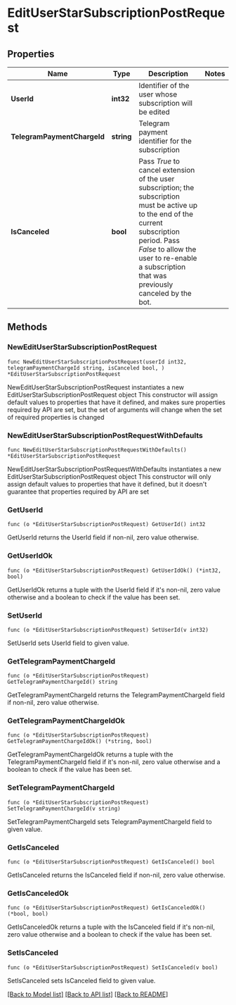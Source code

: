 # EditUserStarSubscriptionPostRequest

## Properties

Name | Type | Description | Notes
------------ | ------------- | ------------- | -------------
**UserId** | **int32** | Identifier of the user whose subscription will be edited | 
**TelegramPaymentChargeId** | **string** | Telegram payment identifier for the subscription | 
**IsCanceled** | **bool** | Pass *True* to cancel extension of the user subscription; the subscription must be active up to the end of the current subscription period. Pass *False* to allow the user to re-enable a subscription that was previously canceled by the bot. | 

## Methods

### NewEditUserStarSubscriptionPostRequest

`func NewEditUserStarSubscriptionPostRequest(userId int32, telegramPaymentChargeId string, isCanceled bool, ) *EditUserStarSubscriptionPostRequest`

NewEditUserStarSubscriptionPostRequest instantiates a new EditUserStarSubscriptionPostRequest object
This constructor will assign default values to properties that have it defined,
and makes sure properties required by API are set, but the set of arguments
will change when the set of required properties is changed

### NewEditUserStarSubscriptionPostRequestWithDefaults

`func NewEditUserStarSubscriptionPostRequestWithDefaults() *EditUserStarSubscriptionPostRequest`

NewEditUserStarSubscriptionPostRequestWithDefaults instantiates a new EditUserStarSubscriptionPostRequest object
This constructor will only assign default values to properties that have it defined,
but it doesn't guarantee that properties required by API are set

### GetUserId

`func (o *EditUserStarSubscriptionPostRequest) GetUserId() int32`

GetUserId returns the UserId field if non-nil, zero value otherwise.

### GetUserIdOk

`func (o *EditUserStarSubscriptionPostRequest) GetUserIdOk() (*int32, bool)`

GetUserIdOk returns a tuple with the UserId field if it's non-nil, zero value otherwise
and a boolean to check if the value has been set.

### SetUserId

`func (o *EditUserStarSubscriptionPostRequest) SetUserId(v int32)`

SetUserId sets UserId field to given value.


### GetTelegramPaymentChargeId

`func (o *EditUserStarSubscriptionPostRequest) GetTelegramPaymentChargeId() string`

GetTelegramPaymentChargeId returns the TelegramPaymentChargeId field if non-nil, zero value otherwise.

### GetTelegramPaymentChargeIdOk

`func (o *EditUserStarSubscriptionPostRequest) GetTelegramPaymentChargeIdOk() (*string, bool)`

GetTelegramPaymentChargeIdOk returns a tuple with the TelegramPaymentChargeId field if it's non-nil, zero value otherwise
and a boolean to check if the value has been set.

### SetTelegramPaymentChargeId

`func (o *EditUserStarSubscriptionPostRequest) SetTelegramPaymentChargeId(v string)`

SetTelegramPaymentChargeId sets TelegramPaymentChargeId field to given value.


### GetIsCanceled

`func (o *EditUserStarSubscriptionPostRequest) GetIsCanceled() bool`

GetIsCanceled returns the IsCanceled field if non-nil, zero value otherwise.

### GetIsCanceledOk

`func (o *EditUserStarSubscriptionPostRequest) GetIsCanceledOk() (*bool, bool)`

GetIsCanceledOk returns a tuple with the IsCanceled field if it's non-nil, zero value otherwise
and a boolean to check if the value has been set.

### SetIsCanceled

`func (o *EditUserStarSubscriptionPostRequest) SetIsCanceled(v bool)`

SetIsCanceled sets IsCanceled field to given value.



[[Back to Model list]](../README.md#documentation-for-models) [[Back to API list]](../README.md#documentation-for-api-endpoints) [[Back to README]](../README.md)


